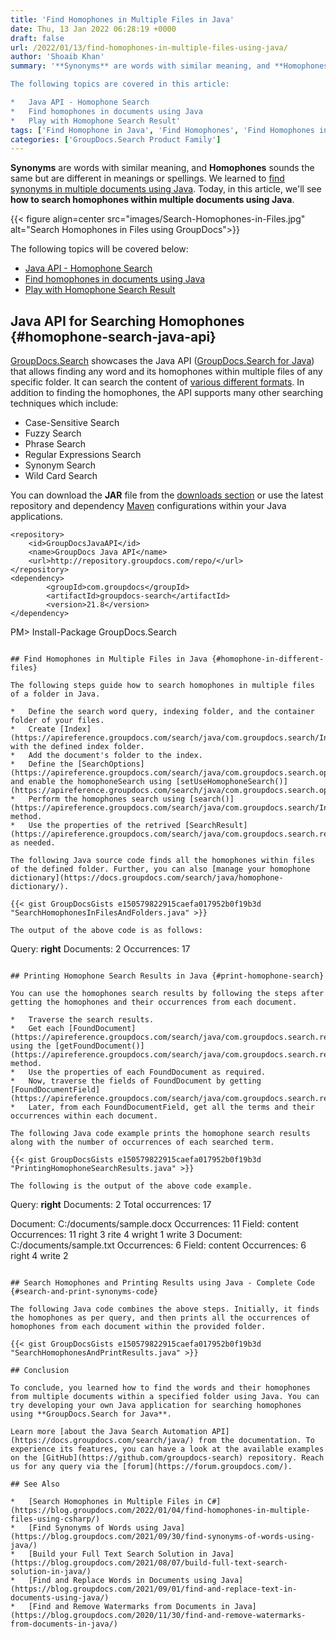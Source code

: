 ```yaml
---
title: 'Find Homophones in Multiple Files in Java'
date: Thu, 13 Jan 2022 06:28:19 +0000
draft: false
url: /2022/01/13/find-homophones-in-multiple-files-using-java/
author: 'Shoaib Khan'
summary: '**Synonyms** are words with similar meaning, and **Homophones** sounds the same but are different in meanings or spellings. We learned to [find synonyms in multiple documents using Java](https://blog.groupdocs.com/2021/10/03/find-synonyms-in-multiple-files-using-java/). Today, in this article, we will see **how to search homophones within multiple documents using Java**.

The following topics are covered in this article:

*   Java API - Homophone Search
*   Find homophones in documents using Java
*   Play with Homophone Search Result'
tags: ['Find Homophone in Java', 'Find Homophones', 'Find Homophones in Files', 'Homophones']
categories: ['GroupDocs.Search Product Family']
---
```


**Synonyms** are words with similar meaning, and **Homophones** sounds the same but are different in meanings or spellings. We learned to [find synonyms in multiple documents using Java](https://blog.groupdocs.com/2021/10/03/find-synonyms-in-multiple-files-using-java/). Today, in this article, we'll see **how to search homophones within multiple documents using Java**.



{{< figure align=center src="images/Search-Homophones-in-Files.jpg" alt="Search Homophones in Files using GroupDocs">}}


The following topics will be covered below:

*   [Java API - Homophone Search](#homophone-search-java-api)
*   [Find homophones in documents using Java](#homophone-in-different-files)
*   [Play with Homophone Search Result](#print-homophone-search)

## Java API for Searching Homophones {#homophone-search-java-api}

[GroupDocs.Search](https://products.groupdocs.com/search/) showcases the Java API ([GroupDocs.Search for Java](https://products.groupdocs.com/search/net/)) that allows finding any word and its homophones within multiple files of any specific folder. It can search the content of [various different formats](https://docs.groupdocs.com/search/net/supported-document-formats/). In addition to finding the homophones, the API supports many other searching techniques which include:

*   Case-Sensitive Search
*   Fuzzy Search
*   Phrase Search
*   Regular Expressions Search
*   Synonym Search
*   Wild Card Search

You can download the **JAR** file from the [downloads section](https://downloads.groupdocs.com/search) or use the latest repository and dependency [Maven](https://repository.groupdocs.com/webapp/#/artifacts/browse/tree/General/repo/com/groupdocs) configurations within your Java applications.

```
<repository>
	<id>GroupDocsJavaAPI</id>
	<name>GroupDocs Java API</name>
	<url>http://repository.groupdocs.com/repo/</url>
</repository>
<dependency>
        <groupId>com.groupdocs</groupId>
        <artifactId>groupdocs-search</artifactId>
        <version>21.8</version> 
</dependency>
``````
PM> Install-Package GroupDocs.Search
```

## Find Homophones in Multiple Files in Java {#homophone-in-different-files}

The following steps guide how to search homophones in multiple files of a folder in Java.

*   Define the search word query, indexing folder, and the container folder of your files.
*   Create [Index](https://apireference.groupdocs.com/search/java/com.groupdocs.search/Index) with the defined index folder.
*   Add the document's folder to the index.
*   Define the [SearchOptions](https://apireference.groupdocs.com/search/java/com.groupdocs.search.options/SearchOptions) and enable the homophoneSearch using [setUseHomophoneSearch()](https://apireference.groupdocs.com/search/java/com.groupdocs.search.options/SearchOptions#setUseHomophoneSearch(boolean)).
*   Perform the homophones search using [search()](https://apireference.groupdocs.com/search/java/com.groupdocs.search/Index#search(com.groupdocs.search.SearchQuery,%20com.groupdocs.search.options.SearchOptions)) method.
*   Use the properties of the retrived [SearchResult](https://apireference.groupdocs.com/search/java/com.groupdocs.search.results/SearchResult) as needed.

The following Java source code finds all the homophones within files of the defined folder. Further, you can also [manage your homophone dictionary](https://docs.groupdocs.com/search/java/homophone-dictionary/).

{{< gist GroupDocsGists e150579822915caefa017952b0f19b3d "SearchHomophonesInFilesAndFolders.java" >}}

The output of the above code is as follows:

```
Query: **right**
Documents: 2
Occurrences: 17
```

## Printing Homophone Search Results in Java {#print-homophone-search}

You can use the homophones search results by following the steps after getting the homophones and their occurrences from each document.

*   Traverse the search results.
*   Get each [FoundDocument](https://apireference.groupdocs.com/search/java/com.groupdocs.search.results/FoundDocument) using the [getFoundDocument()](https://apireference.groupdocs.com/search/java/com.groupdocs.search.results/SearchResult#getFoundDocument(int)) method.
*   Use the properties of each FoundDocument as required.
*   Now, traverse the fields of FoundDocument by getting [FoundDocumentField](https://apireference.groupdocs.com/search/java/com.groupdocs.search.results/FoundDocumentField).
*   Later, from each FoundDocumentField, get all the terms and their occurrences within each document.

The following Java code example prints the homophone search results along with the number of occurrences of each searched term.

{{< gist GroupDocsGists e150579822915caefa017952b0f19b3d "PrintingHomophoneSearchResults.java" >}}

The following is the output of the above code example.

```
Query: **right**
Documents: 2
Total occurrences: 17

Document: C:/documents/sample.docx
Occurrences: 11
    Field: content
    Occurrences: 11
        right             3
        rite               4
        wright           1
        write             3
Document: C:/documents/sample.txt
Occurrences: 6
    Field: content
    Occurrences: 6
        right             4
        write             2
```

## Search Homophones and Printing Results using Java - Complete Code {#search-and-print-synonyms-code}

The following Java code combines the above steps. Initially, it finds the homophones as per query, and then prints all the occurrences of homophones from each document within the provided folder.

{{< gist GroupDocsGists e150579822915caefa017952b0f19b3d "SearchHomophonesAndPrintResults.java" >}}

## Conclusion

To conclude, you learned how to find the words and their homophones from multiple documents within a specified folder using Java. You can try developing your own Java application for searching homophones using **GroupDocs.Search for Java**.

Learn more [about the Java Search Automation API](https://docs.groupdocs.com/search/java/) from the documentation. To experience its features, you can have a look at the available examples on the [GitHub](https://github.com/groupdocs-search) repository. Reach us for any query via the [forum](https://forum.groupdocs.com/).

## See Also

*   [Search Homophones in Multiple Files in C#](https://blog.groupdocs.com/2022/01/04/find-homophones-in-multiple-files-using-csharp/)
*   [Find Synonyms of Words using Java](https://blog.groupdocs.com/2021/09/30/find-synonyms-of-words-using-java/)
*   [Build your Full Text Search Solution in Java](https://blog.groupdocs.com/2021/08/07/build-full-text-search-solution-in-java/)
*   [Find and Replace Words in Documents using Java](https://blog.groupdocs.com/2021/09/01/find-and-replace-text-in-documents-using-java/)
*   [Find and Remove Watermarks from Documents in Java](https://blog.groupdocs.com/2020/11/30/find-and-remove-watermarks-from-documents-in-java/)




